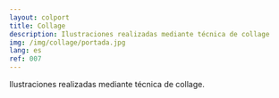 ```yaml
---
layout: colport
title: Collage
description: Ilustraciones realizadas mediante técnica de collage
img: /img/collage/portada.jpg
lang: es
ref: 007
---
```


Ilustraciones realizadas mediante técnica de collage.

<div class="section group">
        <div class="col span_1_of_12">	</div>
        <div class="col span_10_of_12">
	  <img class="image_enlarge" src="{{ site.baseurl }}/img/collage/mundo_luna.jpg" alt=""/>
	</div>
</div>

